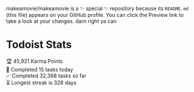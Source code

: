 makeamovie/makeamovie is a ✨ special ✨ repository because its `README.md` (this file) appears on your GitHub profile.
You can click the Preview link to take a look at your changes. darn right ya can

# Todoist Stats

<!-- TODO-IST:START -->
🏆  45,921 Karma Points           
🌸  Completed 15 tasks today           
✅  Completed 32,368 tasks so far           
⏳  Longest streak is 328 days
<!-- TODO-IST:END -->